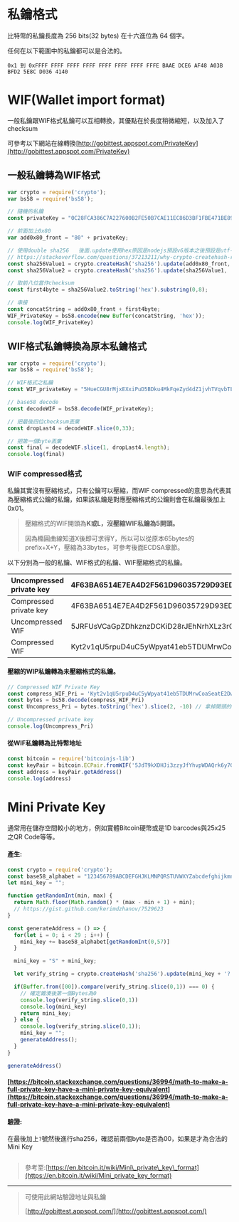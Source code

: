 # 私鑰格式

比特幣的私鑰長度為 256 bits\(32 bytes\) 在十六進位為 64 個字。

任何在以下範圍中的私鑰都可以是合法的。

```
0x1 到 0xFFFF FFFF FFFF FFFF FFFF FFFF FFFF FFFE BAAE DCE6 AF48 A03B BFD2 5E8C D036 4140
```

# WIF\(Wallet import format\)

一般私鑰跟WIF格式私鑰可以互相轉換，其優點在於長度稍微縮短，以及加入了checksum

可參考以下網站在線轉換[http://gobittest.appspot.com/PrivateKey](http://gobittest.appspot.com/PrivateKey)

## 一般私鑰轉為WIF格式

```js
var crypto = require('crypto');
var bs58 = require('bs58');

// 隨機的私鑰
const privateKey = "0C28FCA386C7A227600B2FE50B7CAE11EC86D3BF1FBE471BE89827E19D72AA1D";

// 前面加上0x80
var add0x80_front = "80" + privateKey;

// 使用double sha256   後面.update使用hex原因是nodejs預設v6版本之後預設是utf-8
// https://stackoverflow.com/questions/37213211/why-crypto-createhash-returns-different-output-in-new-version
const sha256Value1 = crypto.createHash('sha256').update(add0x80_front, 'hex').digest();
const sha256Value2 = crypto.createHash('sha256').update(sha256Value1, 'hex').digest();

// 取前八位當作checksum
const first4byte = sha256Value2.toString('hex').substring(0,8);

// 串接
const concatString = add0x80_front + first4byte; 
WIF_PrivateKey = bs58.encode(new Buffer(concatString, 'hex'));
console.log(WIF_PrivateKey)
```

## WIF格式私鑰轉換為原本私鑰格式

```js
var crypto = require('crypto');
var bs58 = require('bs58');

// WIF格式之私鑰
const WIF_privateKey = "5HueCGU8rMjxEXxiPuD5BDku4MkFqeZyd4dZ1jvhTVqvbTLvyTJ";

// base58 decode
const decodeWIF = bs58.decode(WIF_privateKey);

// 把最後四位checksum丟棄
const dropLast4 = decodeWIF.slice(0,33);

// 把第一個byte丟棄
const final = decodeWIF.slice(1, dropLast4.length);
console.log(final)
```

### WIF­ compressed格式

私鑰其實沒有壓縮格式，只有公鑰可以壓縮，而WIF­ compressed的意思為代表其為壓縮格式公鑰的私鑰，如果該私鑰是對應壓縮格式的公鑰則會在私鑰最後加上0x01。

> 壓縮格式的WIF開頭為**K或L，沒壓縮WIF私鑰為5開頭。**
>
> 因為橢圓曲線知道X後即可求得Y，所以可以從原本65bytes的prefix+X+Y，壓縮為33bytes，可參考後面ECDSA章節。

以下分別為一般的私鑰、WIF格式的私鑰、WIF壓縮格式的私鑰。

| Uncompressed private key | 4F63BA6514E7EA4D2F561D96035729D93EDA4678F148A0CF8E8D77724B18E0B9 |
| :--- | :--- |
| Compressed private key | 4F63BA6514E7EA4D2F561D96035729D93EDA4678F148A0CF8E8D77724B18E0B901 |
| Uncompressed WIF | 5JRFUsVCaGpZDhkznzDCKiD28rJEhNrhXLz3rGKwMDU1fhJUHE6 |
| Compressed WIF | Kyt2v1qU5rpuD4uC5yWpyat41eb5TDUMrwCoaSeatE2DwVA7MMfG |

#### 壓縮的WIP私鑰轉為未壓縮格式的私鑰。

```js
// Compressed WIF Private Key
const compress_WIF_Pri = 'Kyt2v1qU5rpuD4uC5yWpyat41eb5TDUMrwCoaSeatE2DwVA7MMfG'
const bytes = bs58.decode(compress_WIF_Pri)
const Uncompress_Pri = bytes.toString('hex').slice(2, -10) // 拿掉開頭的80與結尾的01加上八位校驗碼。

// Uncompressed private key
console.log(Uncompress_Pri)
```

#### 從WIF私鑰轉為比特幣地址

```js
const bitcoin = require('bitcoinjs-lib')
const keyPair = bitcoin.ECPair.fromWIF('5JdT9kXDHJi3zzyJfYhvpWDAQrk6y7GPCkQiQfdxk5aV4jrq12A') // 輸入WIF格式私鑰
const address = keyPair.getAddress()
console.log(address)
```

# Mini Private Key

通常用在儲存空間較小的地方，例如實體Bitcoin硬幣或是1D barcodes與25x25之QR Code等等。

#### 產生:

```js
const crypto = require('crypto');
const base58_alphabet = "123456789ABCDEFGHJKLMNPQRSTUVWXYZabcdefghijkmnopqrstuvwxyz";
let mini_key = "";

function getRandomInt(min, max) {
  return Math.floor(Math.random() * (max - min + 1) + min); 
  // https://gist.github.com/kerimdzhanov/7529623
}

const generateAddress = () => {
  for(let i = 0; i < 29 ; i++) {
    mini_key += base58_alphabet[getRandomInt(0,57)]
  }

  mini_key = "S" + mini_key;

  let verify_string = crypto.createHash('sha256').update(mini_key + '?').digest();

  if(Buffer.from([00]).compare(verify_string.slice(0,1)) === 0) { 
    // 確定雜湊後第一個Bytes為0
    console.log(verify_string.slice(0,1))
    console.log(mini_key)
    return mini_key;
  } else {
    console.log(verify_string.slice(0,1));
    mini_key = "";
    generateAddress();
  }
}

generateAddress()
```

#### [https://bitcoin.stackexchange.com/questions/36994/math-to-make-a-full-private-key-have-a-mini-private-key-equivalent](https://bitcoin.stackexchange.com/questions/36994/math-to-make-a-full-private-key-have-a-mini-private-key-equivalent)

#### 驗證:

在最後加上`?`號然後進行sha256，確認前兩個byte是否為00，如果是才為合法的Mini Key

```

```

> 參考至:[https://en.bitcoin.it/wiki/Mini\_private\_key\_format](https://en.bitcoin.it/wiki/Mini_private_key_format)

---

> 可使用此網站驗證地址與私鑰
>
> [http://gobittest.appspot.com/](http://gobittest.appspot.com/)



